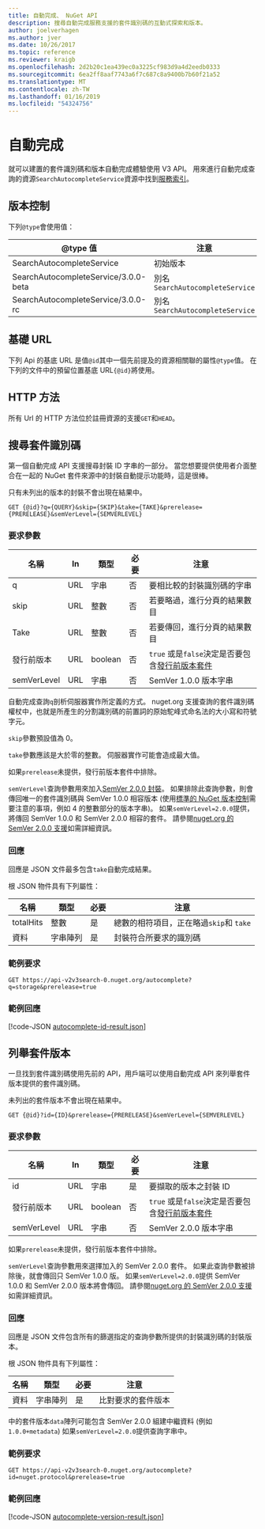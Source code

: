 ```yaml
---
title: 自動完成、 NuGet API
description: 搜尋自動完成服務支援的套件識別碼的互動式探索和版本。
author: joelverhagen
ms.author: jver
ms.date: 10/26/2017
ms.topic: reference
ms.reviewer: kraigb
ms.openlocfilehash: 2d2b20c1ea439ec0a3225cf983d9a4d2eedb0333
ms.sourcegitcommit: 6ea2ff8aaf7743a6f7c687c8a9400b7b60f21a52
ms.translationtype: MT
ms.contentlocale: zh-TW
ms.lasthandoff: 01/16/2019
ms.locfileid: "54324756"
---
```

# <a name="autocomplete"></a>自動完成

就可以建置的套件識別碼和版本自動完成體驗使用 V3 API。 用來進行自動完成查詢的資源`SearchAutocompleteService`資源中找到[服務索引](service-index.md)。

## <a name="versioning"></a>版本控制

下列`@type`會使用值：

@type 值                          | 注意
------------------------------------ | -----
SearchAutocompleteService            | 初始版本
SearchAutocompleteService/3.0.0-beta | 別名 `SearchAutocompleteService`
SearchAutocompleteService/3.0.0-rc   | 別名 `SearchAutocompleteService`

## <a name="base-url"></a>基礎 URL

下列 Api 的基底 URL 是值`@id`其中一個先前提及的資源相關聯的屬性`@type`值。 在下列的文件中的預留位置基底 URL`{@id}`將使用。

## <a name="http-methods"></a>HTTP 方法

所有 Url 的 HTTP 方法位於註冊資源的支援`GET`和`HEAD`。

## <a name="search-for-package-ids"></a>搜尋套件識別碼

第一個自動完成 API 支援搜尋封裝 ID 字串的一部分。 當您想要提供使用者介面整合在一起的 NuGet 套件來源中的封裝自動提示功能時，這是很棒。

只有未列出的版本的封裝不會出現在結果中。

    GET {@id}?q={QUERY}&skip={SKIP}&take={TAKE}&prerelease={PRERELEASE}&semVerLevel={SEMVERLEVEL}

### <a name="request-parameters"></a>要求參數

名稱        | In     | 類型    | 必要 | 注意
----------- | ------ | ------- | -------- | -----
q           | URL    | 字串  | 否       | 要相比較的封裝識別碼的字串
skip        | URL    | 整數 | 否       | 若要略過，進行分頁的結果數目
Take        | URL    | 整數 | 否       | 若要傳回，進行分頁的結果數目
發行前版本  | URL    | boolean | 否       | `true` 或是`false`決定是否要包含[發行前版本套件](../create-packages/prerelease-packages.md)
semVerLevel | URL    | 字串  | 否       | SemVer 1.0.0 版本字串 

自動完成查詢`q`剖析伺服器實作所定義的方式。 nuget.org 支援查詢的套件識別碼權杖中，也就是所產生的分割識別碼的前置詞的原始駝峰式命名法的大小寫和符號字元。

`skip`參數預設值為 0。

`take`參數應該是大於零的整數。 伺服器實作可能會造成最大值。

如果`prerelease`未提供，發行前版本套件中排除。

`semVerLevel`查詢參數用來加入[SemVer 2.0.0 封裝](https://github.com/NuGet/Home/wiki/SemVer2-support-for-nuget.org-%28server-side%29#identifying-semver-v200-packages)。
如果排除此查詢參數，則會傳回唯一的套件識別碼與 SemVer 1.0.0 相容版本 (使用[標準的 NuGet 版本控制](../reference/package-versioning.md)需要注意的事項，例如 4 的整數部分的版本字串)。
如果`semVerLevel=2.0.0`提供，將傳回 SemVer 1.0.0 和 SemVer 2.0.0 相容的套件。 請參閱[nuget.org 的 SemVer 2.0.0 支援](https://github.com/NuGet/Home/wiki/SemVer2-support-for-nuget.org-%28server-side%29)如需詳細資訊。

### <a name="response"></a>回應

回應是 JSON 文件最多包含`take`自動完成結果。

根 JSON 物件具有下列屬性：

名稱      | 類型             | 必要 | 注意
--------- | ---------------- | -------- | -----
totalHits | 整數          | 是      | 總數的相符項目，正在略過`skip`和 `take`
資料      | 字串陣列 | 是      | 封裝符合所要求的識別碼

### <a name="sample-request"></a>範例要求

    GET https://api-v2v3search-0.nuget.org/autocomplete?q=storage&prerelease=true

### <a name="sample-response"></a>範例回應

[!code-JSON [autocomplete-id-result.json](./_data/autocomplete-id-result.json)]

## <a name="enumerate-package-versions"></a>列舉套件版本

一旦找到套件識別碼使用先前的 API，用戶端可以使用自動完成 API 來列舉套件版本提供的套件識別碼。

未列出的套件版本不會出現在結果中。

    GET {@id}?id={ID}&prerelease={PRERELEASE}&semVerLevel={SEMVERLEVEL}

### <a name="request-parameters"></a>要求參數

名稱        | In     | 類型    | 必要 | 注意
----------- | ------ | ------- | -------- | -----
id          | URL    | 字串  | 是      | 要擷取的版本之封裝 ID
發行前版本  | URL    | boolean | 否       | `true` 或是`false`決定是否要包含[發行前版本套件](../create-packages/prerelease-packages.md)
semVerLevel | URL    | 字串  | 否       | SemVer 2.0.0 版本字串 

如果`prerelease`未提供，發行前版本套件中排除。

`semVerLevel`查詢參數用來選擇加入的 SemVer 2.0.0 套件。 如果此查詢參數被排除後，就會傳回只 SemVer 1.0.0 版。 如果`semVerLevel=2.0.0`提供 SemVer 1.0.0 和 SemVer 2.0.0 版本將會傳回。 請參閱[nuget.org 的 SemVer 2.0.0 支援](https://github.com/NuGet/Home/wiki/SemVer2-support-for-nuget.org-%28server-side%29)如需詳細資訊。

### <a name="response"></a>回應

回應是 JSON 文件包含所有的篩選指定的查詢參數所提供的封裝識別碼的封裝版本。

根 JSON 物件具有下列屬性：

名稱      | 類型             | 必要 | 注意
--------- | ---------------- | -------- | -----
資料      | 字串陣列 | 是      | 比對要求的套件版本

中的套件版本`data`陣列可能包含 SemVer 2.0.0 組建中繼資料 (例如`1.0.0+metadata`) 如果`semVerLevel=2.0.0`提供查詢字串中。

### <a name="sample-request"></a>範例要求

    GET https://api-v2v3search-0.nuget.org/autocomplete?id=nuget.protocol&prerelease=true

### <a name="sample-response"></a>範例回應

[!code-JSON [autocomplete-version-result.json](./_data/autocomplete-version-result.json)]
